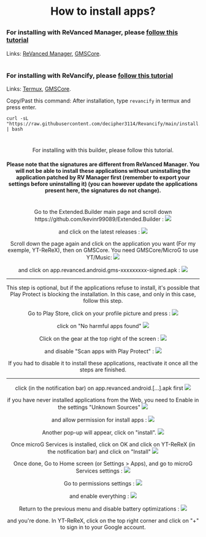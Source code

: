 # <p align="center">How to install apps?

### For installing with ReVanced Manager, please [follow this tutorial](https://mega.nz/file/6aYFGaiY#wq5XcuzRE_rKYqp6M2QR-Jf2IkUlrlhnT1HRA6MHHP4)
Links: [ReVanced Manager](https://github.com/ReVanced/revanced-manager/releases/latest), [GMSCore](https://github.com/ReVanced/GmsCore/releases//latest).
#
### For installing with ReVancify, please [follow this tutorial](https://mega.nz/file/ubJATAYT#CkAE52hbndje9xH1toF1BNQq7LU0akK0AEKZ5PG3I9E)
Links: [Termux](https://github.com/KitsunedFox/termux-monet/releases/latest), [GMSCore](https://github.com/ReVanced/GmsCore/releases/latest).

Copy/Past this command: After installation, type ```revancify``` in termux and press enter.
```console
curl -sL "https://raw.githubusercontent.com/decipher3114/Revancify/main/install.sh" | bash
```
#
<p align="center"> For installing with this builder, please follow this tutorial.

#### <p align="center">Please note that the signatures are different from ReVanced Manager. You will not be able to install these applications without uninstalling the application patched by RV Manager first (remember to export your settings before uninstalling it) (you can however update the applications present here, the signatures do not change).
#

<p align="center">Go to the Extended.Builder main page and scroll down https://github.com/kevinr99089/Extended.Builder :
<img src=".github/Installation/01.png">
<p align="center">and click on the latest releases :
<img src=".github/Installation/02.png">
<p align="center">Scroll down the page again and click on the application you want (For my exemple, YT-ReReX), then on GMSCore. You need GMSCore/MicroG to use YT/Music:
<img src=".github/Installation/03.png">
<p align="center"> and click on app.revanced.android.gms-xxxxxxxxx-signed.apk :
<img src=".github/Installation/04.png">

---

<p align="center">This step is optional, but if the applications refuse to install, it's possible that Play Protect is blocking the installation. In this case, and only in this case, follow this step.
<p align="center">Go to Play Store, click on your profile picture and press :
<img src=".github/Installation/05.png">
<p align="center">click on "No harmful apps found"
<img src=".github/Installation/06.png">
<p align="center">Click on the gear at the top right of the screen :
<img src=".github/Installation/07.png">
<p align="center">and disable "Scan apps with Play Protect" :
<img src=".github/Installation/08.png">
<p align="center">If you had to disable it to install these applications, reactivate it once all the steps are finished.

---

<p align="center">click (in the notification bar) on app.revanced.android.[...].apk first
<img src=".github/Installation/09.png">
<p align="center">if you have never installed applications from the Web, you need to Enable in the settings "Unknown Sources"
<img src=".github/Installation/10.png">
<p align="center">and allow permission for install apps :
<img src=".github/Installation/11.png">
<p align="center">Another pop-up will appear, click on "install".
<img src=".github/Installation/12.png">
<p align="center">Once microG Services is installed, click on OK and click on YT-ReReX (in the notification bar) and click on "Install"
<img src=".github/Installation/13.png">
<p align="center">Once done, Go to Home screen (or Settings > Apps), and go to microG Services settings :
<img src=".github/Installation/14.png">
<p align="center"> Go to permissions settings :
<img src=".github/Installation/15.png">
<p align="center">and enable everything :
<img src=".github/Installation/16.png">
<p align="center">Return to the previous menu and disable battery optimizations :
<img src=".github/Installation/17.png">
<p align="center">and you're done. In YT-ReReX, click on the top right corner and click on "+" to sign in to your Google account.
